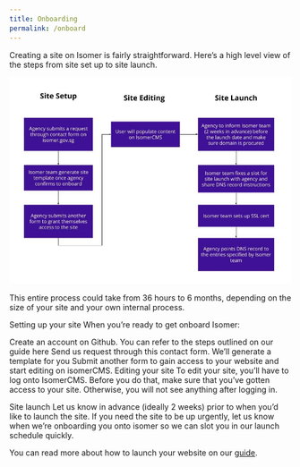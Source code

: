 ```yaml
---
title: Onboarding
permalink: /onboard
---
```

Creating a site on Isomer is fairly straightforward. Here’s a high level view of the steps from site set up to site launch.

![Alt text for image on Isomer site](/images/Step%20to%20launch%20Isomer.jfif)

This entire process could take from 36 hours to 6 months, depending on the size of your site and your own internal process.

Setting up your site
When you’re ready to get onboard Isomer:

Create an account on Github. You can refer to the steps outlined on our guide here
Send us request through this contact form.
We’ll generate a template for you
Submit another form to gain access to your website and start editing on isomerCMS.
Editing your site
To edit your site, you’ll have to log onto IsomerCMS. Before you do that, make sure that you’ve gotten access to your site. Otherwise, you will not see anything after logging in.

Site launch
Let us know in advance (ideally 2 weeks) prior to when you’d like to launch the site. If you need the site to be up urgently, let us know when we’re onboarding you onto isomer so we can slot you in our launch schedule quickly.

You can read more about how to launch your website on our [guide](https://guide.isomer.gov.sg/).